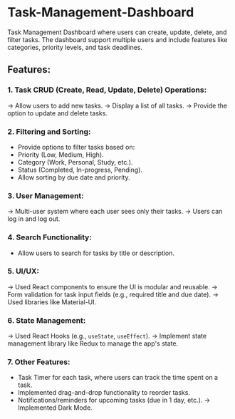 # Task-Management-Dashboard

Task Management Dashboard where users can create, update, delete, and filter tasks. The dashboard support multiple users and include features like categories, priority levels, and task deadlines.

## Features:

### 1. Task CRUD (Create, Read, Update, Delete) Operations:

-> Allow users to add new tasks.
-> Display a list of all tasks.
-> Provide the option to update and delete tasks.

### 2. Filtering and Sorting:

- Provide options to filter tasks based on:
- Priority (Low, Medium, High).
- Category (Work, Personal, Study, etc.).
- Status (Completed, In-progress, Pending).
- Allow sorting by due date and priority.

### 3. User Management:

-> Multi-user system where each user sees only their tasks.
-> Users can log in and log out.

### 4. Search Functionality:

- Allow users to search for tasks by title or description.

### 5. UI/UX:

-> Used React components to ensure the UI is modular and reusable.
-> Form validation for task input fields (e.g., required title and due date).
-> Used libraries like Material-UI.

### 6. State Management:

-> Used React Hooks (e.g., `useState`, `useEffect`).
-> Implement state management library like Redux to manage the app's state.

### 7. Other Features:

- Task Timer for each task, where users can track the time spent on a task.
- Implemented drag-and-drop functionality to reorder tasks.
- Notifications/reminders for upcoming tasks (due in 1 day, etc.).
-> Implemented Dark Mode.
